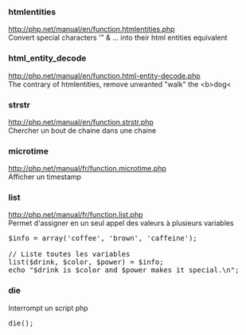 ### htmlentities 
http://php.net/manual/en/function.htmlentities.php   
Convert special characters '" & ... into their html entities equivalent

### html_entity_decode
http://php.net/manual/en/function.html-entity-decode.php   
The contrary of htmlentities, remove unwanted &quot;walk&quot; the &lt;b&gt;dog&lt;

### strstr
http://php.net/manual/en/function.strstr.php   
Chercher un bout de chaine dans une chaine 

### microtime
http://php.net/manual/fr/function.microtime.php   
Afficher un timestamp

### list
http://php.net/manual/fr/function.list.php   
Permet d'assigner en un seul appel des valeurs à plusieurs variables 

<pre>
$info = array('coffee', 'brown', 'caffeine');

// Liste toutes les variables
list($drink, $color, $power) = $info;
echo "$drink is $color and $power makes it special.\n";
</pre>

### die
Interrompt un script php 

<pre>
die();
</pre>


